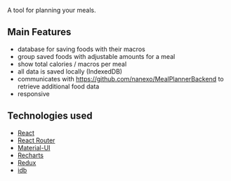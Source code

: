 A tool for planning your meals.

## Main Features
- database for saving foods with their macros
- group saved foods with adjustable amounts for a meal
- show total calories / macros per meal
- all data is saved locally (IndexedDB)
- communicates with https://github.com/nanexo/MealPlannerBackend to retrieve additional food data
- responsive


## Technologies used
- [React](https://github.com/facebook/react)
- [React Router](https://github.com/ReactTraining/react-router)
- [Material-UI](https://github.com/mui-org/material-ui)
- [Recharts](https://github.com/recharts/recharts)
- [Redux](https://github.com/reduxjs/redux)
- [idb](https://github.com/jakearchibald/idb)